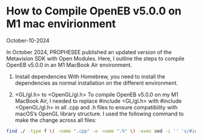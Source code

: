 # How to Compile OpenEB v5.0.0 on M1 mac envirionment
October-10-2024

In October 2024, PROPHESEE published an updated version of the Metavision SDK with Open Modules. Here, I outline the steps to compile OpenEB v5.0.0 in an M1 MacBook Air environment.

1. Install dependencies 
With Homebrew, you need to install the dependencies as normal installation on the different environment.

2. &lt;GL/gl.h&gt; to &lt;OpenGL/gl.h&gt; 
To compile OpenEB v5.0.0 on my M1 MacBook Air, I needed to replace #include &lt;GL/gl.h&gt; with #include &lt;OpenGL/gl.h&gt; in all .cpp and .h files to ensure compatibility with macOS’s OpenGL library structure. I used the following command to make the change across all files:

```bash
find ./ -type f \( -name ".cpp" -o -name ".h" \) -exec sed -i '' 's/#include <GL\/gl\.h>/#include <OpenGL\/gl.h>/g' {} +
```